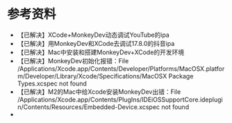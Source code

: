 # 参考资料

* 【已解决】XCode+MonkeyDev动态调试YouTube的ipa
* 【已解决】用MonkeyDev和XCode去调试17.8.0的抖音ipa
* 【已解决】Mac中安装和搭建MonkeyDev+XCode的开发环境
* 【已解决】MonkeyDev初始化报错：File /Applications/Xcode.app/Contents/Developer/Platforms/MacOSX.platform/Developer/Library/Xcode/Specifications/MacOSX Package Types.xcspec not found
* 【已解决】M2的Mac中给Xcode安装MonkeyDev出错：File /Applications/Xcode.app/Contents/PlugIns/IDEiOSSupportCore.ideplugin/Contents/Resources/Embedded-Device.xcspec not found
* 
